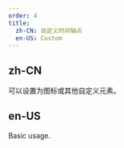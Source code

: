 ```yaml
---
order: 4
title:
  zh-CN: 自定义时间轴点
  en-US: Custom
---
```


## zh-CN
可以设置为图标或其他自定义元素。


## en-US
Basic usage.
